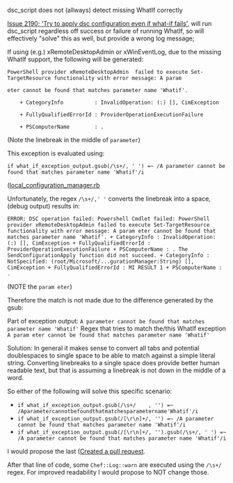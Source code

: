 dsc_script does not (allways) detect  missing WhatIf correctly

[Issue 2190; 'Try to apply dsc configuration even if what-if fails'](https://github.com/opscode/chef/pull/2190), will run dsc_script regardless off success or failure of running WhatIf, so will effectively "solve" this as well, but provide a wrong log message;

If using (e.g.) xRemoteDesktopAdmin or xWinEventLog, due to the missing WhatIf support, the following will be generated:
```
PowerShell provider xRemoteDesktopAdmin  failed to execute Set-TargetResource functionality with error message: A param

eter cannot be found that matches parameter name 'Whatif'.

    + CategoryInfo          : InvalidOperation: (:) [], CimException

    + FullyQualifiedErrorId : ProviderOperationExecutionFailure

    + PSComputerName        : .
```
(Note the linebreak in the middle of `parameter`)

This exception is evaluated using:
```
if what_if_exception_output.gsub(/\s+/, ' ') =~ /A parameter cannot be found that matches parameter name 'Whatif'/i
```
([local_configuration_manager.rb](https://github.com/opscode/chef/blob/master/lib/chef/util/dsc/local_configuration_manager.rb#L82)

Unfortunately, the regex `/\s+/,' '` converts the linebreak into a space, (debug output) results in:
```
ERROR: DSC operation failed: Powershell Cmdlet failed: PowerShell provider xRemoteDesktopAdmin failed to execute Set-TargetResource functionality with error message: A param eter cannot be found that matches parameter name 'Whatif'. + CategoryInfo : InvalidOperation: (:) [], CimException + FullyQualifiedErrorId : ProviderOperationExecutionFailure + PSComputerName : . The SendConfigurationApply function did not succeed. + CategoryInfo : NotSpecified: (root/Microsoft/...gurationManager:String) [], CimException + FullyQualifiedErrorId : MI RESULT 1 + PSComputerName : . 
```
(NOTE the `param eter`)

Therefore the match is not made due to the difference generated by the gsub:

Part of exception output:
`A parameter cannot be found that matches parameter name 'Whatif'`
Regex that tries to match the/this WhatIf exception 
`A param eter cannot be found that matches parameter name 'Whatif'`


Solution:
In general it makes sense to convert all tabs and potential doublespaces to single space to be able to match against a simple literal string. 
Converting linebreaks to a single space does provide better human readable text, but that is assuming a linebreak is not down in the middle of a word.

So either of the following will solve this specific scenario:
* `if what_if_exception_output.gsub(/\s+/    , '') =~ /Aparametercannotbefoundthatmatchesparametername'Whatif'/i`
* `if what_if_exception_output.gsub(/[\r\n]+/, '') =~ /A parameter cannot be found that matches parameter name 'Whatif'/i`
* `if what_if_exception_output.gsub(/[\r\n]+/, '').gsub(/\s+/, ' ') =~ /A parameter cannot be found that matches parameter name 'Whatif'/i`

I would propose the last ([Created a pull request](https://github.com/opscode/chef/pull/2225).

After that line of code, some `Chef::Log::warn` are executed using the `/\s+/` regex. For improved readability I would propose to NOT change those.

